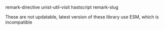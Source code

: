 remark-directive
unist-util-visit
hastscript
remark-slug

These are not updatable, latest version of these library use ESM, which is incompatible
